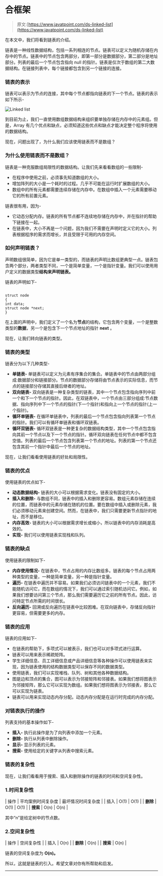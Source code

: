 # 合框架

> 原文:[https://www.javatpoint.com/ds-linked-list](https://www.javatpoint.com/ds-linked-list)

在本文中，我们将看到链表的介绍。

链表是一种线性数据结构，包括一系列相连的节点。链表可以定义为随机存储在内存中的节点。链表中的节点包含两部分，即第一部分是数据部分，第二部分是地址部分。列表的最后一个节点包含指向 null 的指针。链表是仅次于数组的第二大数据结构。在链接列表中，每个链接都包含到另一个链接的连接。

### 链表的表示

链表可以表示为节点的连接，其中每个节点都指向链表的下一个节点。链表的表示如下所示-

![Linked list](../Images/66468d25ddfce627cf0f6ca9321fccb8.png)

到目前为止，我们一直使用数组数据结构来组织要单独存储在内存中的元素组。但是，Array 有几个优点和缺点，必须知道这些优点和缺点才能决定整个程序将使用的数据结构。

现在，问题出现了，为什么我们应该使用链表而不是数组？

### 为什么使用链表而不是数组？

链表是一种克服数组局限性的数据结构。让我们先来看看数组的一些限制-

*   在程序中使用之前，必须事先知道数组的大小。
*   增加阵列的大小是一个耗时的过程。几乎不可能在运行时扩展数组的大小。
*   数组中的所有元素都需要连续存储在内存中。在数组中插入一个元素需要移动它的所有前置元素。

链表很有用，因为-

*   它动态分配内存。链表的所有节点都不连续地存储在内存中，并在指针的帮助下链接在一起。
*   在链表中，大小不再是一个问题，因为我们不需要在声明时定义它的大小。列表根据程序的需求而增长，并且受限于可用的内存空间。

### 如何声明链表？

声明数组很简单，因为它是单一类型的，而链表的声明比数组更典型一点。链表包含两个部分，两者类型不同，一个是简单变量，一个是指针变量。我们可以使用用户定义的数据类型**结构来声明链表。**

链表的声明如下-

```

struct node
{
int data;
struct node *next;
}

```

在上面的声明中，我们定义了一个名为**节点**的结构，它包含两个变量，一个是整数类型的**数据**，另一个是包含下一个节点地址的指针 **next** 。

现在，让我们转向链表的类型。

### 链表的类型

链表分为以下几种类型-

*   **单链表-** 单链表可以定义为元素有序集合的集合。单链表中的节点由两部分组成:数据部分和链接部分。节点的数据部分存储将由节点表示的实际信息，而节点的链接部分存储其直接后继者的地址。
*   **双向链表-** 双向链表是一种复杂类型的链表，其中一个节点包含指向序列中前一个和下一个节点的指针。因此，在双链表中，一个节点由三部分组成:节点数据、指向序列中下一个节点的指针(下一个指针)和指向上一个节点的指针(上一个指针)。
*   **循环单链表-** 在循环单链表中，列表的最后一个节点包含指向列表第一个节点的指针。我们可以有循环单链表和循环双链表。
*   **循环双链表-** 循环双链表是一种更复杂的数据结构类型，其中一个节点包含指向其前一个节点以及下一个节点的指针。循环双向链表在任何节点中都不包含空值。列表的最后一个节点包含列表第一个节点的地址。列表的第一个节点还包含其前一个指针中最后一个节点的地址。

现在，让我们看看使用链表的好处和局限性。

### 链表的优点

使用链表的优点如下-

*   **动态数据结构-** 链表的大小可以根据需求变化。链表没有固定的大小。
*   **插入和删除-** 与数组不同，链表中的插入和删除更容易。数组元素存储在连续的位置，而链表中的元素存储在随机的位置。要在数组中插入或删除元素，我们必须移动元素来创建空间。然而，在链表中，我们只需要更新节点指针的地址，而不是移位。
*   **内存高效-** 链表的大小可以根据需求增长或缩小，所以链表中的内存消耗是高效的。
*   **实现-** 我们可以使用链表实现栈和队列。

### 链表的缺点

使用链表的限制如下-

*   **内存使用情况-** 在链表中，节点占用的内存比数组多。链表的每个节点占用两种类型的变量，一种是简单变量，另一种是指针变量。
*   **遍历-** 在链表中遍历并不容易。如果我们必须访问链表中的一个元素，我们不能随机访问它，而在数组的情况下，我们可以通过索引随机访问它。例如，如果我们想要访问第三个节点，那么我们需要遍历它之前的所有节点。因此，访问特定节点所需的时间很长。
*   **反向遍历-** 回溯或反向遍历在链表中比较困难。在双向链表中，存储反向指针更容易，但需要更多的内存。

### 链表的应用

链表的应用如下-

*   在链表的帮助下，多项式可以被表示，我们也可以对多项式进行运算。
*   链表可以用来表示稀疏矩阵。
*   学生详细信息、员工详细信息或产品详细信息等各种操作可以使用链表来实现，因为链表使用的结构数据类型可以保存不同的数据类型。
*   使用链表，我们可以实现堆栈、队列、树和其他各种数据结构。
*   图是边和顶点的集合，图可以表示为邻接矩阵和邻接表。如果我们想将图表示为邻接矩阵，那么它可以实现为数组。如果我们想将图表示为邻接表，那么它可以实现为链表。
*   链表可以用来实现动态内存分配。动态内存分配是在运行时完成的内存分配。

### 对链表执行的操作

列表支持的基本操作如下-

*   **插入-** 执行此操作是为了向列表中添加一个元素。
*   **删除-** 执行从列表中删除操作。
*   **显示-** 显示列表的元素。
*   **搜索-** 使用给定的关键字从列表中搜索元素。

### 链表的复杂性

现在，让我们看看用于搜索、插入和删除操作的链表的时间和空间复杂性。

### 1.时间复杂性

| 操作 | 平均案例时间复杂度 | 最坏情况时间复杂度 |
| 插入 | O(1) | O(1) |
| **删除** | O(1) | O(1) |
| **搜索** | O(n) | O(n) |

其中“n”是给定树中的节点数。

### 2.空间复杂性

| 操作 | 空间复杂性 |
| 插入 | O(n) |
| **删除** | O(n) |
| **搜索** | O(n) |

链表的空间复杂度为 **O(n)。**

所以，这就是链表的引入。希望文章对你有所帮助和启发。

* * *